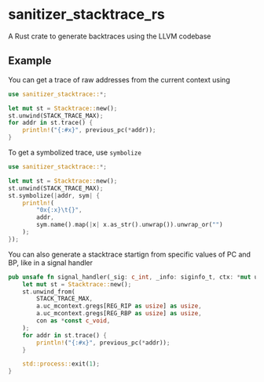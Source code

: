 # sanitizer_stacktrace_rs
A Rust crate to generate backtraces using the LLVM codebase

## Example

You can get a trace of raw addresses from the current context using

```rust
use sanitizer_stacktrace::*;

let mut st = Stacktrace::new();
st.unwind(STACK_TRACE_MAX);
for addr in st.trace() {
    println!("{:#x}", previous_pc(*addr));
}
```

To get a symbolized trace, use `symbolize`

```rust
use sanitizer_stacktrace::*;

let mut st = Stacktrace::new();
st.unwind(STACK_TRACE_MAX);
st.symbolize(|addr, sym| {
    println!(
        "0x{:x}\t{}",
        addr,
        sym.name().map(|x| x.as_str().unwrap()).unwrap_or("")
    );
});
```

You can also generate a stacktrace startign from specific values of PC and BP, like in a signal handler

```rust
pub unsafe fn signal_handler(_sig: c_int, _info: siginfo_t, ctx: *mut ucontext_t) {
    let mut st = Stacktrace::new();
    st.unwind_from(
        STACK_TRACE_MAX,
        a.uc_mcontext.gregs[REG_RIP as usize] as usize,
        a.uc_mcontext.gregs[REG_RBP as usize] as usize,
        con as *const c_void,
    );
    for addr in st.trace() {
        println!("{:#x}", previous_pc(*addr));
    }

    std::process::exit(1);
}
```
